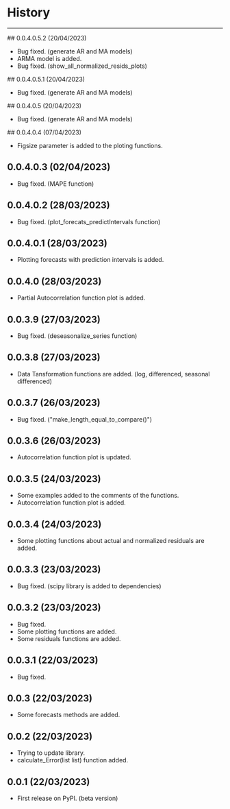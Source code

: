 # History
---

## 0.0.4.0.5.2 (20/04/2023)

-  Bug fixed. (generate AR and MA models)
-  ARMA model is added.
-  Bug fixed. (show_all_normalized_resids_plots)


## 0.0.4.0.5.1 (20/04/2023)

-  Bug fixed. (generate AR and MA models)


## 0.0.4.0.5 (20/04/2023)

-  Bug fixed. (generate AR and MA models)


## 0.0.4.0.4 (07/04/2023)

-  Figsize parameter is added to the ploting functions.


## 0.0.4.0.3 (02/04/2023)

-  Bug fixed. (MAPE function)


## 0.0.4.0.2 (28/03/2023)

-  Bug fixed. (plot_forecats_predictIntervals function)


## 0.0.4.0.1 (28/03/2023)

-  Plotting forecasts with prediction intervals is added.


## 0.0.4.0 (28/03/2023)

-  Partial Autocorrelation function plot is added.


## 0.0.3.9 (27/03/2023)

-  Bug fixed. (deseasonalize_series function)


## 0.0.3.8 (27/03/2023)

-  Data Tansformation functions are added. (log, differenced, seasonal differenced)


## 0.0.3.7 (26/03/2023)

-   Bug fixed. ("make_length_equal_to_compare()")


## 0.0.3.6 (26/03/2023)

-   Autocorrelation function plot is updated.


## 0.0.3.5 (24/03/2023)

-   Some examples added to the comments of the functions.
-   Autocorrelation function plot is added.


## 0.0.3.4 (24/03/2023)

-   Some plotting functions about actual and normalized residuals are added.


## 0.0.3.3 (23/03/2023)

-   Bug fixed. (scipy library is added to dependencies)


## 0.0.3.2 (23/03/2023)

-   Bug fixed.
-   Some plotting functions are added.
-   Some residuals functions are added.


## 0.0.3.1 (22/03/2023)

-   Bug fixed.


## 0.0.3 (22/03/2023)

-   Some forecasts methods are added.


## 0.0.2 (22/03/2023)

-   Trying to update library.
-   calculate_Error(list list) function added.


## 0.0.1 (22/03/2023)

-   First release on PyPI. (beta version)